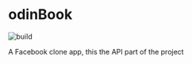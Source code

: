 # odinBook
![build](https://github.com/mahmoodSherif/odinBook/workflows/build/badge.svg)

A Facebook clone app, this the API part of the project
